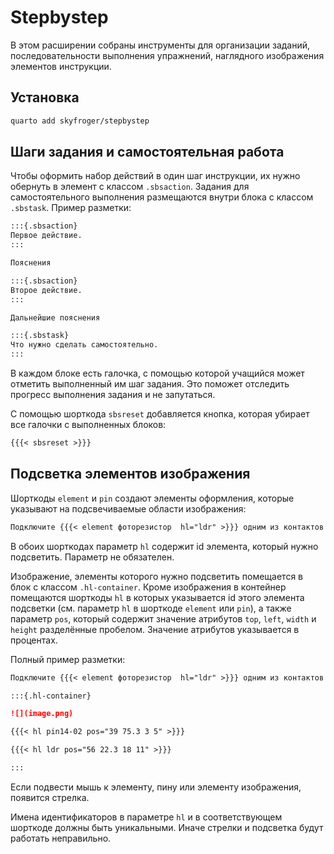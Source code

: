 # Stepbystep

В этом расширении собраны инструменты для организации заданий, последовательности выполнения упражнений, наглядного изображения элементов инструкции.

## Установка

```bash
quarto add skyfroger/stepbystep
```

## Шаги задания и самостоятельная работа

Чтобы оформить набор действий в один шаг инструкции, их нужно обернуть в элемент с классом `.sbsaction`. Задания для самостоятельного выполнения размещаются внутри блока с классом `.sbstask`. Пример разметки:

```markdown
:::{.sbsaction}
Первое действие.
:::

Пояснения

:::{.sbsaction}
Второе действие.
:::

Дальнейшие пояснения

:::{.sbstask}
Что нужно сделать самостоятельно.
:::
```

В каждом блоке есть галочка, с помощью которой учащийся может отметить выполненный им шаг задания. Это поможет отследить прогресс выполнения задания и не запутаться.

С помощью шорткода `sbsreset` добавляется кнопка, которая убирает все галочки с выполненных блоков:

```markdown
{{{< sbsreset >}}}
```

## Подсветка элементов изображения

Шорткоды `element` и `pin` создают элементы оформления, которые указывают на подсвечиваемые области изображения:

```markdown
Подключите {{{< element фоторезистор  hl="ldr" >}}} одним из контактов к пину {{{< pin 14  hl="pin14-02" >}}}.
```

В обоих шорткодах параметр `hl` содержит id элемента, который нужно подсветить. Параметр не обязателен.

Изображение, элементы которого нужно подсветить помещается в блок с классом `.hl-container`. Кроме изображения в контейнер помещаются шорткоды `hl` в которых указывается id этого элемента подсветки (см. параметр `hl` в шорткоде `element` или `pin`), а также параметр `pos`, который содержит значение атрибутов `top`, `left`, `width` и `height` разделённые пробелом. Значение атрибутов указывается в процентах.

Полный пример разметки:

```markdown
Подключите {{{< element фоторезистор  hl="ldr" >}}} одним из контактов к пину {{{< pin 14  hl="pin14-02" >}}}.

:::{.hl-container}

![](image.png)

{{{< hl pin14-02 pos="39 75.3 3 5" >}}}

{{{< hl ldr pos="56 22.3 18 11" >}}}

:::
```

Если подвести мышь к элементу, пину или элементу изображения, появится стрелка.

Имена идентификаторов в параметре `hl` и в соответствующем шорткоде должны быть уникальными. Иначе стрелки и подсветка будут работать неправильно.
